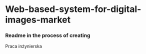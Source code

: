 # Web-based-system-for-digital-images-market
### Readme in the process of creating
Praca inżynierska


